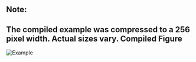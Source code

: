 Note:
-----

The compiled example was compressed to a 256
pixel width. Actual sizes vary.
Compiled Figure
---------------
![Example](Mandelbrot_Raster.png)
